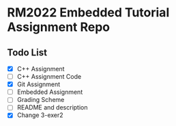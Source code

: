 # RM2022 Embedded Tutorial Assignment Repo

## Todo List

- [x] C++ Assignment
- [ ] C++ Assignment Code
- [x] Git Assignment
- [ ] Embedded Assignment
- [ ] Grading Scheme
- [ ] README and description
- [x] Change 3-exer2
